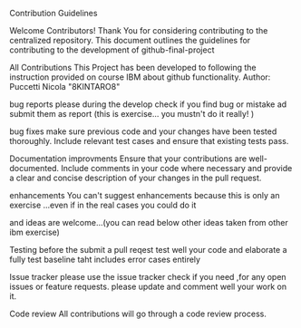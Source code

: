 Contribution Guidelines

Welcome Contributors!
Thank You for considering contributing to the  centralized repository. This document outlines the guidelines
for contributing to the development of github-final-project

All Contributions
This Project has been developed to following the instruction provided on course IBM about github functionality.
Author: Puccetti Nicola "8KINTARO8"

bug reports
please during the develop check if you find bug or mistake ad submit them as report (this is exercise... you mustn't do it really! )

bug fixes
make sure previous code and your changes have been tested thoroughly. Include relevant test cases and ensure that existing tests pass.

Documentation improvments
Ensure that your contributions are well-documented. Include comments in your code where necessary and provide a clear and concise description of your changes in the pull request.

enhancements
You can't suggest enhancements because this is only an exercise ...even if in the real cases you could do it

and ideas are welcome...(you can read below other ideas taken from other ibm exercise)

Testing
before the submit a pull reqest test well your code and elaborate a fully test baseline taht includes error cases entirely

Issue tracker
please use the issue tracker check if you need ,for any open issues or feature requests.
please update and comment well your work on it.

Code review
All contributions will go through a code review process.
